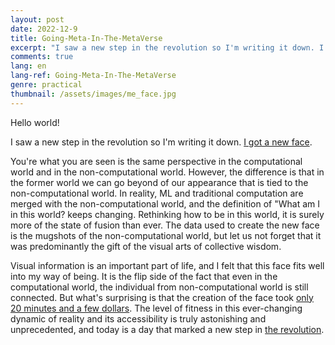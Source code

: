 ```yaml
---
layout: post
date: 2022-12-9
title: Going-Meta-In-The-MetaVerse
excerpt: "I saw a new step in the revolution so I'm writing it down. I got a new face."
comments: true
lang: en
lang-ref: Going-Meta-In-The-MetaVerse
genre: practical
thumbnail: /assets/images/me_face.jpg
---
```


Hello world!

I saw a new step in the revolution so I'm writing it down. [I got a new face](https://prisma-ai.com/lensa).

You're what you are seen is the same perspective in the computational world and in the non-computational world. However, the difference is that in the former world we can go beyond of our appearance that is tied to the non-computational world. In reality, ML and traditional computation are merged with the non-computational world, and the definition of "What am I in this world? keeps changing. Rethinking how to be in this world, it is surely more of the state of fusion than ever. The data used to create the new face is the mugshots of the non-computational world, but let us not forget that it was predominantly the gift of the visual arts of collective wisdom.

Visual information is an important part of life, and I felt that this face fits well into my way of being. It is the flip side of the fact that even in the computational world, the individual from non-computational world is still connected. But what's surprising is that the creation of the face took [only 20 minutes and a few dollars](https://prisma-ai.com/lensa). The level of fitness in this ever-changing dynamic of reality and its accessibility is truly astonishing and unprecedented, and today is a day that marked a new step in [the revolution](https://mdaisuke.net/en/2020/01/20/%E3%82%B5%E3%82%A4%E3%83%88%E5%A7%8B%E5%8B%95/).
